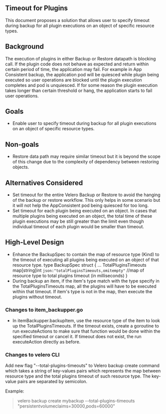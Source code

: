 ## Timeout for Plugins 
This document proposes a solution that allows user to specify timeout during backup for all plugin executions on an object of specific resource types.

## Background
The execution of plugins in either Backup or Restore datapath is blocking call.  If the plugin code does not behave as expected and return within certain period of time, the application may fail.  For example in App Consistent backup, the application pod will be quiesced while plugin being executed so user operations are blocked until the plugin execution completes and pod is unquiesced.  If for some reason the plugin execution takes longer than certain threshold or hang, the application starts to fail user operations.

## Goals
- Enable user to specify timeout during backup for all plugin executions on an object of specific resource types.

## Non-goals
- Restore data path may require similar timeout but it is beyond the scope of this change due to the complexity of dependency between restoring objects.

## Alternatives Considered
- Set timeout for the entire Velero Backup or Restore to avoid the hanging of the backup or restore workflow.  This only helps in some scenario but it will not help the AppConsistent pod being quiesced for too long.
- Set timeout for each plugin being executed on an object.  In cases that multiple plugins being executed on an object, the total time of these plugin executions may be still greater than the limit even though individual timeout of each plugin would be smaller than timeout.


## High-Level Design
- Enhance the BackupSpec to contain the map of resource type (Kind) to the timeout of executing all plugins being executed on an object of that resource type.
   type BackupSpec struct {
      ...
      TotalPluginsTimeouts map[string]int `json:"totalPluginsTimeouts,omitempty"` //map of resource type to total plugins timeout (in milliseconds)
   }
- During backup an item, if the item's type match with the type specify in the TotalPluginsTimeouts map, all the plugins will have to be executed within that timeout.  If item's type is not in the map, then execute the plugins without timeout.

### Changes to item_backupper.go
- In itemBackupper.backupItem, use the resource type of the item to look up the TotalPluginsTimeouts.  If the timeout exists, create a goroutine to run executeActions to make sure that function would be done within the specified timeout or cancel it.  If timeout does not exist, the run executeAction directly as before.

### Changes to velero CLI
Add new flag "--total-plugins-timeouts" to Velero backup create command which takes a string of key-values pairs which represents the map between resource type and the total plugins timeout of such resource type.  The key-value pairs are separated by semicolon.

Example:
>velero backup create mybackup --total-plugins-timeouts "persistentvolumeclaims=30000,pods=60000"

